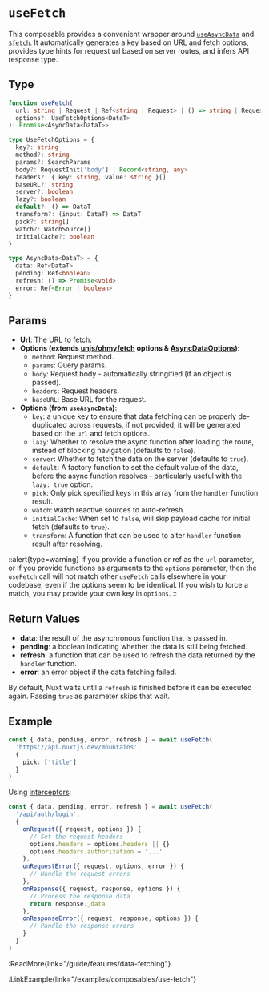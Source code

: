 # `useFetch`

This composable provides a convenient wrapper around [`useAsyncData`](/api/composables/use-async-data) and [`$fetch`](/api/utils/$fetch). It automatically generates a key based on URL and fetch options, provides type hints for request url based on server routes, and infers API response type.

## Type

```ts
function useFetch(
  url: string | Request | Ref<string | Request> | () => string | Request,
  options?: UseFetchOptions<DataT>
): Promise<AsyncData<DataT>>

type UseFetchOptions = {
  key?: string
  method?: string
  params?: SearchParams
  body?: RequestInit['body'] | Record<string, any>
  headers?: { key: string, value: string }[]
  baseURL?: string
  server?: boolean
  lazy?: boolean
  default?: () => DataT
  transform?: (input: DataT) => DataT
  pick?: string[]
  watch?: WatchSource[]
  initialCache?: boolean
}

type AsyncData<DataT> = {
  data: Ref<DataT>
  pending: Ref<boolean>
  refresh: () => Promise<void>
  error: Ref<Error | boolean>
}
```

## Params

* **Url**: The URL to fetch.
* **Options (extends [unjs/ohmyfetch](https://github.com/unjs/ohmyfetch) options & [AsyncDataOptions](/api/composables/use-async-data#params))**:
  * `method`: Request method.
  * `params`: Query params.
  * `body`: Request body - automatically stringified (if an object is passed).
  * `headers`: Request headers.
  * `baseURL`: Base URL for the request.
* **Options (from `useAsyncData`)**:
  * `key`: a unique key to ensure that data fetching can be properly de-duplicated across requests, if not provided, it will be generated based on the `url` and fetch options.
  * `lazy`: Whether to resolve the async function after loading the route, instead of blocking navigation (defaults to `false`).
  * `server`: Whether to fetch the data on the server (defaults to `true`).
  * `default`: A factory function to set the default value of the data, before the async function resolves - particularly useful with the `lazy: true` option.
  * `pick`: Only pick specified keys in this array from the `handler` function result.
  * `watch`: watch reactive sources to auto-refresh.
  * `initialCache`: When set to `false`, will skip payload cache for initial fetch (defaults to `true`).
  * `transform`: A function that can be used to alter `handler` function result after resolving.

::alert{type=warning}
If you provide a function or ref as the `url` parameter, or if you provide functions as arguments to the `options` parameter, then the `useFetch` call will not match other `useFetch` calls elsewhere in your codebase, even if the options seem to be identical. If you wish to force a match, you may provide your own key in `options`.
::

## Return Values

* **data**: the result of the asynchronous function that is passed in.
* **pending**: a boolean indicating whether the data is still being fetched.
* **refresh**: a function that can be used to refresh the data returned by the `handler` function.
* **error**: an error object if the data fetching failed.

By default, Nuxt waits until a `refresh` is finished before it can be executed again. Passing `true` as parameter skips that wait.

## Example

```ts
const { data, pending, error, refresh } = await useFetch(
  'https://api.nuxtjs.dev/mountains',
  {
    pick: ['title']
  }
)
```

Using [interceptors](https://github.com/unjs/ohmyfetch#%EF%B8%8F-interceptors):

```ts
const { data, pending, error, refresh } = await useFetch(
  '/api/auth/login',
  {
    onRequest({ request, options }) {
      // Set the request headers
      options.headers = options.headers || {}
      options.headers.authorization = '...'
    },
    onRequestError({ request, options, error }) {
      // Handle the request errors
    },
    onResponse({ request, response, options }) {
      // Process the response data
      return response._data
    },
    onResponseError({ request, response, options }) {
      // Pandle the response errors
    }
  }
)
```

:ReadMore{link="/guide/features/data-fetching"}

:LinkExample{link="/examples/composables/use-fetch"}
